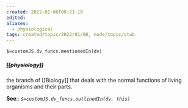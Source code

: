 ```yaml
---
created: 2022-01-06T00:21:19 
edited: 
aliases:
  - physiological
tags: created/topic/2022/01/06, node/topic/stub
---
```

`$=customJS.dv_funcs.mentionedIn(dv)`

##### <s class="topic-title">[[physiology]]</s>

the branch of [[Biology]] that deals with the normal functions of living organisms and their parts.

**See**::
*`$=customJS.dv_funcs.outlinedIn(dv, this)`*